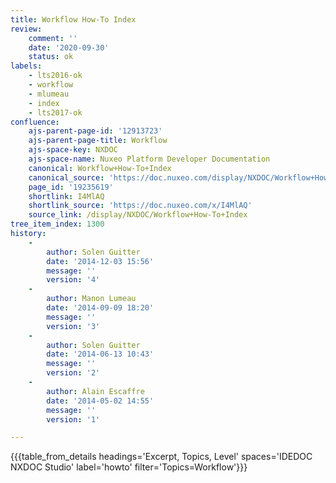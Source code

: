 ```yaml
---
title: Workflow How-To Index
review:
    comment: ''
    date: '2020-09-30'
    status: ok
labels:
    - lts2016-ok
    - workflow
    - mlumeau
    - index
    - lts2017-ok
confluence:
    ajs-parent-page-id: '12913723'
    ajs-parent-page-title: Workflow
    ajs-space-key: NXDOC
    ajs-space-name: Nuxeo Platform Developer Documentation
    canonical: Workflow+How-To+Index
    canonical_source: 'https://doc.nuxeo.com/display/NXDOC/Workflow+How-To+Index'
    page_id: '19235619'
    shortlink: I4MlAQ
    shortlink_source: 'https://doc.nuxeo.com/x/I4MlAQ'
    source_link: /display/NXDOC/Workflow+How-To+Index
tree_item_index: 1300
history:
    -
        author: Solen Guitter
        date: '2014-12-03 15:56'
        message: ''
        version: '4'
    -
        author: Manon Lumeau
        date: '2014-09-09 18:20'
        message: ''
        version: '3'
    -
        author: Solen Guitter
        date: '2014-06-13 10:43'
        message: ''
        version: '2'
    -
        author: Alain Escaffre
        date: '2014-05-02 14:55'
        message: ''
        version: '1'

---
```

{{{table_from_details headings='Excerpt, Topics, Level' spaces='IDEDOC NXDOC Studio' label='howto' filter='Topics=Workflow'}}}
